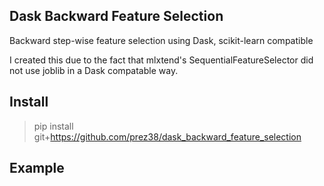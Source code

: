 ## Dask Backward Feature Selection
Backward step-wise feature selection using Dask, scikit-learn compatible

I created this due to the fact that mlxtend's SequentialFeatureSelector did not use joblib in a Dask compatable way.


Install
-------

> pip install git+https://github.com/prez38/dask_backward_feature_selection


Example
-------
